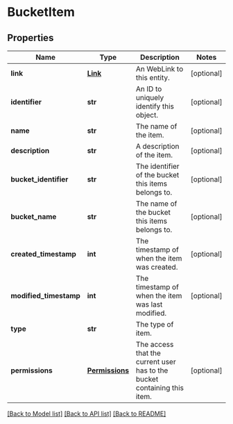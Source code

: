 # BucketItem

## Properties
Name | Type | Description | Notes
------------ | ------------- | ------------- | -------------
**link** | [**Link**](Link.md) | An WebLink to this entity. | [optional] 
**identifier** | **str** | An ID to uniquely identify this object. | [optional] 
**name** | **str** | The name of the item. | [optional] 
**description** | **str** | A description of the item. | [optional] 
**bucket_identifier** | **str** | The identifier of the bucket this items belongs to. | [optional] 
**bucket_name** | **str** | The name of the bucket this items belongs to. | [optional] 
**created_timestamp** | **int** | The timestamp of when the item was created. | [optional] 
**modified_timestamp** | **int** | The timestamp of when the item was last modified. | [optional] 
**type** | **str** | The type of item. | 
**permissions** | [**Permissions**](Permissions.md) | The access that the current user has to the bucket containing this item. | [optional] 

[[Back to Model list]](../registryDocs.md#documentation-for-models) [[Back to API list]](../registryDocs.md#documentation-for-api-endpoints) [[Back to README]](../registryDocs.md)


